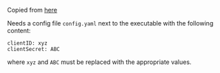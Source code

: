 Copied from [here](https://www.sohamkamani.com/blog/golang/2018-06-24-oauth-with-golang/)

Needs a config file `config.yaml` next to the executable with the following content:

~~~~ {.yaml}
clientID: xyz
clientSecret: ABC
~~~~

where `xyz` and `ABC` must be replaced with the appropriate values.

